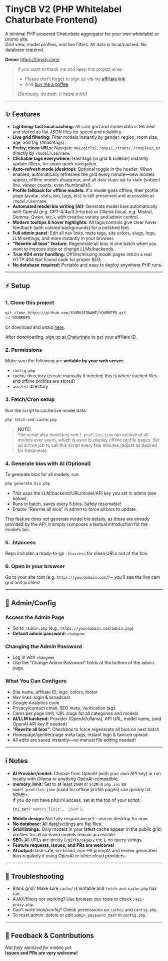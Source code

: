 # TinyCB V2 (PHP Whitelabel Chaturbate Frontend)
A minimal PHP-powered Chaturbate aggregator for your own whitelabel or promo site.  
Grid view, model profiles, and live filters. All data is local/cached. No database required.

**Demo:** https://tinycb.com/

> If you want to thank me and keep this project alive:
> - Please don't forget to sign up via my [affiliate link](https://chaturbate.com/in/?tour=9O7D&campaign=2DLMP&track=default)
> - And [buy me a coffee](https://coff.ee/tinycb).
>
> _(Seriously, do both. It helps a lot!)_

---

## ✨ Features
- **Lightning-fast local caching:** All cam grid and model data is fetched and stored as flat JSON files for speed and reliability.
- **Live grid filtering:** Filter models instantly by gender, region, room size, age, and tag (#hashtags).
- **Pretty, clean URLs:** Navigate via `/girls/`, `/guys/`, `/trans/`, `/couples/`, or directly by `/model/username`.
- **Clickable tags everywhere:** Hashtags (in grid & sidebar) instantly update filters, for super quick navigation.
- **Auto-refresh mode (desktop):** Optional toggle in the header. When enabled, automatically refreshes the grid every minute—new models appear, offline models disappear, and all data stays up-to-date (subject line, viewer counts, even thumbnails!).
- **Profile fallback for offline models:** If a model goes offline, their profile page (avatar, stats, bio, tags, etc) is still preserved and accessible at `/model/username`.
- **Automated model bio writing (AI):** Generate model bios automatically with OpenAI (e.g. GPT-4/4o/3.5-turbo) or Ollama (local, e.g. Mistral, Gemma, Qwen, etc.), with creative variety and admin control.
- **Modern tooltips & hover highlights:** All tags/controls give clear hover feedback (with colored backgrounds) for a polished feel.
- **Full admin panel:** Edit all nav links, meta tags, site colors, slugs, logo, LLM settings, and more instantly in your browser.
- **"Rewrite all bios" feature:** Regenerate all bios in one batch when you want to improve style or change LLMs/backends.
- **True 404 error handling:** Offline/missing model pages return a real HTTP 404 Not Found code for proper SEO.
- **No database required:** Portable and easy to deploy anywhere PHP runs.

---

## ⚡️ Setup

### 1. **Clone this project**
```bash
git clone https://github.com/YOURUSERNAME/YOURREPO.git
cd YOURREPO
```
Or download and unzip [here](https://github.com/Kudocams/TinyCB/archive/master.zip).

After downloading, [sign up at Chaturbate](https://chaturbate.com/in/?track=default&tour=9O7D&campaign=2DLMP) to get your affiliate ID.

### 2. **Permissions**
Make sure the following are **writable by your web server**:
- `config.php`
- `cache/` directory (create manually if needed; this is where cached files and offline profiles are stored)
- `assets/` directory

### 3. **Fetch/Cron setup**
Run the script to cache live model data:
```bash
php fetch-and-cache.php
```
> **NOTE:**  
> The script also maintains `model_profiles.json` (an archive of all models ever seen), which is used to display offline profile pages.
Set up a cron job to call this script every few minutes (adjust as desired for freshness).

### 4. **Generate bios with AI (Optional)**
To generate bios for all models, run:
```bash
php generate-bio.php
```
- This uses the LLM/backend/URL/model/API key you set in admin (see below).
- Runs in batch, saves every 5 bios. Safely resumable!
- Enable "Rewrite all bios" in admin to force all bios to update.

This feature does not generate model bio details, as those are already provided by the API; it simply composes a textual introduction for the model’s bio.

### 5. **.htaccess**
Repo includes a ready-to-go `.htaccess` for clean URLs out of the box.

### 6. **Open in your browser**  
Go to your site root (e.g. `https://yourdomain.com/`) – you’ll see the live cam grid and profiles!

---

## 🔑 Admin/Config

### **Access the Admin Page**
- Go to `/admin.php` (e.g., `https://yourdomain.com/admin.php`)
- **Default admin password:** `changeme`

### **Changing the Admin Password**
- Log in with `changeme`
- Use the “Change Admin Password” fields at the bottom of the admin page.

### **What You Can Configure**
- Site name, affiliate ID, logo, colors, footer
- Nav links: login & broadcast
- Google Analytics code
- Privacy/contact email, SEO meta, verification tags
- Cams per page limit, URL slugs for all categories and models
- **AI/LLM backend:** Provider (OpenAI/ollama), API URL, model name, (and OpenAI API key if needed)
- **"Rewrite all bios"**: Checkbox to force regenerate all bios on next batch
- Homepage/gender/page meta tags, instant logo & favicon upload
- All edits are saved instantly—no manual file editing needed!

---

## ℹ️ Notes

- **AI Provider/model:** Choose from OpenAI (with your own API key) or run locally with Ollama or anything OpenAI-compatible.
- **memory_limit:** Set to at least `256M` or `512M` in `php.ini` as `model_profiles.json` (used for offline profile pages) can quickly hit 50MB+.  
  If you do not have php.ini access, set at the top of your script:
  ```php
  ini_set('memory_limit', '256M');
  ```
- **Mobile design:** Not fully responsive yet—use on desktop for now.
- **No database:** All data/settings are flat files.
- **Grid/listings:** Only models in your latest cache appear in the public grid; profiles for all archived models remain accessible.
- **SEO:** All URLs are pretty (`/girls/page/2` etc.), no query strings.
- **Feature requests, issues, and PRs are welcome!**
- **AI output:** Use safe, on-brand, non-PII prompts and review generated bios regularly if using OpenAI or other cloud providers.

---

## 🤔 Troubleshooting

- Blank grid? Make sure `cache/` is writable and `fetch-and-cache.php` has run.
- AJAX/filters not working? Use browser dev tools to check `/api-proxy.php`.
- Can't write bios/config? Check permissions on `cache/` and `config.php`.
- To reset admin: delete or edit `admin_password_hash` in `config.php`.

---

## 💬 Feedback & Contributions

_Not fully opmized for mobile yet._  
**Issues and PRs are very welcome!**
